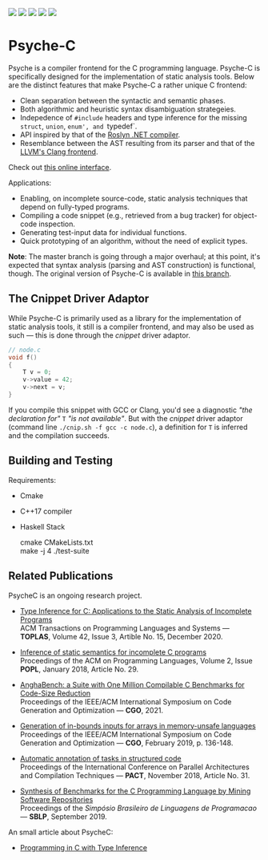 ![](https://github.com/ltcmelo/psychec/workflows/generator-build/badge.svg)
![](https://github.com/ltcmelo/psychec/workflows/solver-build/badge.svg)
![](https://github.com/ltcmelo/psychec/workflows/parser-tests/badge.svg)
![](https://github.com/ltcmelo/psychec/workflows/inference-tests/badge.svg)
![](https://github.com/ltcmelo/psychec/workflows/compilability-tests/badge.svg)

# Psyche-C

Psyche is a compiler frontend for the C programming language. Psyche-C is specifically designed for the implementation of static analysis tools. Below are the distinct features that make Psyche-C a rather unique C frontend:

- Clean separation between the syntactic and semantic phases.
- Both algorithmic and heuristic syntax disambiguation strategeies.
- Indepedence of `#include` headers and type inference for the missing `struct`, `union`, `enum', and `typedef`.
- API inspired by that of the [Roslyn .NET compiler](https://github.com/dotnet/roslyn).
- Resemblance between the AST resulting from its parser and that of the [LLVM's Clang frontend](https://clang.llvm.org/).

Check out [this online interface](http://cuda.dcc.ufmg.br/psyche-c/).

Applications:

- Enabling, on incomplete source-code, static analysis techniques that depend on fully-typed programs.
- Compiling a code snippet (e.g., retrieved from a bug tracker) for object-code inspection.
- Generating test-input data for individual functions.
- Quick prototyping of an algorithm, without the need of explicit types.

**Note**: The master branch is going through a major overhaul; at this point, it's expected that syntax analysis (parsing and AST construction) is functional, though. The original version of Psyche-C is available in [this branch](https://github.com/ltcmelo/psychec/tree/original).

## The Cnippet Driver Adaptor

While Psyche-C is primarily used as a library for the implementation of static analysis tools, it still is a compiler frontend, and may also be used as such — this is done through the *cnippet* driver adaptor.

```c
// node.c
void f()
{
    T v = 0;
    v->value = 42;
    v->next = v;
}
```

If you compile this snippet with GCC or Clang, you'd see a diagnostic _"the declaration for"_ `T` _"is not available"_. But with the *cnippet* driver adaptor (command line `./cnip.sh -f gcc -c node.c`), a definition for `T` is inferred and the compilation succeeds.

## Building and Testing

Requirements:

* Cmake
* C++17 compiler
* Haskell Stack

    cmake CMakeLists.txt  
    make -j 4
    ./test-suite

## Related Publications

PsycheC is an ongoing research project.

- [Type Inference for C: Applications to the Static Analysis of Incomplete Programs](https://dl.acm.org/doi/10.1145/3421472)<br/>
ACM Transactions on Programming Languages and Systems — **TOPLAS**, Volume 42, Issue 3, Artible No. 15, December 2020.

- [Inference of static semantics for incomplete C programs](https://dl.acm.org/doi/10.1145/3158117)<br/>
Proceedings of the ACM on Programming Languages, Volume 2, Issue **POPL**, January 2018, Article No. 29.

- [AnghaBench: a Suite with One Million Compilable C Benchmarks for Code-Size Reduction](https://conf.researchr.org/info/cgo-2021/accepted-papers)<br/>
Proceedings of the IEEE/ACM International Symposium on Code Generation and Optimization — **CGO**, 2021.

- [Generation of in-bounds inputs for arrays in memory-unsafe languages](https://dl.acm.org/citation.cfm?id=3314890)<br/>
Proceedings of the IEEE/ACM International Symposium on Code Generation and Optimization — **CGO**, February 2019, p. 136-148.

- [Automatic annotation of tasks in structured code](https://dl.acm.org/citation.cfm?id=3243200)<br/>
Proceedings of the International Conference on Parallel Architectures and Compilation Techniques — **PACT**, November 2018, Article No. 31.

- [Synthesis of Benchmarks for the C Programming Language by Mining Software Repositories](https://dl.acm.org/citation.cfm?id=3355378.3355380)<br/>
Proceedings of the _Simpósio Brasileiro de Linguagens de Programacao_ — **SBLP**, September 2019.

An small article about PsycheC:

- [Programming in C with Type Inference](https://www.codeproject.com/Articles/1238603/Programming-in-C-with-Type-Inference)
